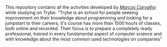 This repository contains all the activities developed by _[Marcos Carvalho](https://www.linkedin.com/in/itsmarcoscarvalho/)_ while studying on Trybe.
"Trybe is an school for people seeking improvement on their knowledge about programming and looking for a jumpstart to their careers, it's course has more than 1500 hours of classes, both online and recorded. Their focus is to prepare a completely ready professional, trained in every fundamental aspect of computer science and with knowledge about the most common used technologies on companies"
